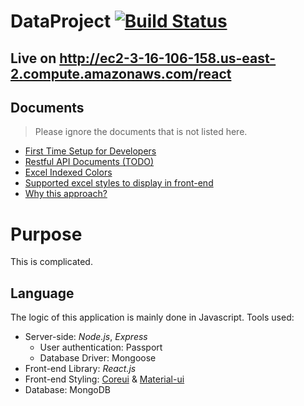 # DataProject  [![Build Status](https://travis-ci.com/LesterLyu/MOHLTC-DataProject.svg?branch=dev-lester)](https://travis-ci.com/LesterLyu/MOHLTC-DataProject)
## Live on http://ec2-3-16-106-158.us-east-2.compute.amazonaws.com/react

## Documents
> Please ignore the documents that is not listed here.
- [First Time Setup for Developers](documents/setup.md)
- [Restful API Documents (TODO)](documents/API)
- [Excel Indexed Colors](https://github.com/ClosedXML/ClosedXML/wiki/Excel-Indexed-Colors)
- [Supported excel styles to display in front-end](documents/excel-display.md)
- [Why this approach?](documents/Generic%20Data%20Project.pdf)

# Purpose
This is complicated.

## Language
The logic of this application is mainly done in Javascript. Tools used:
- Server-side: *Node.js*, *Express*
  - User authentication: Passport
  - Database Driver: Mongoose
- Front-end Library: *React.js*
- Front-end Styling: [Coreui](https://github.com/coreui/coreui-react) & [Material-ui](https://github.com/mui-org/material-ui)
- Database: MongoDB
